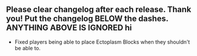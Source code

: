 Please clear changelog after each release.
Thank you!
Put the changelog BELOW the dashes. ANYTHING ABOVE IS IGNORED
hi
-----------------
- Fixed players being able to place Ectoplasm Blocks when they shouldn't be able to.
